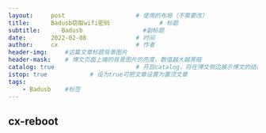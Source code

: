 ```yaml
---
layout:     post   				    # 使用的布局（不需要改）
title:      Badusb窃取wifi密码				# 标题 
subtitle:      Badusb                 #副标题
date:       2022-02-08 				# 时间
author:     cx 						# 作者
header-img:  	#这篇文章标题背景图片
header-mask:    # 博文页面上端的背景图片的亮度，数值越大越黑暗
catalog: true 						# 开启catalog，将在博文侧边展示博文的结构
istop: true            # 设为true可把文章设置为置顶文章
tags:
    - Badusb	#标签
---
```


## cx-reboot
